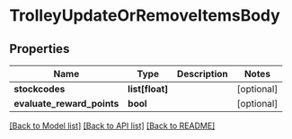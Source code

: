 # TrolleyUpdateOrRemoveItemsBody

## Properties
Name | Type | Description | Notes
------------ | ------------- | ------------- | -------------
**stockcodes** | **list[float]** |  | [optional] 
**evaluate_reward_points** | **bool** |  | [optional] 

[[Back to Model list]](../README.md#documentation-for-models) [[Back to API list]](../README.md#documentation-for-api-endpoints) [[Back to README]](../README.md)

